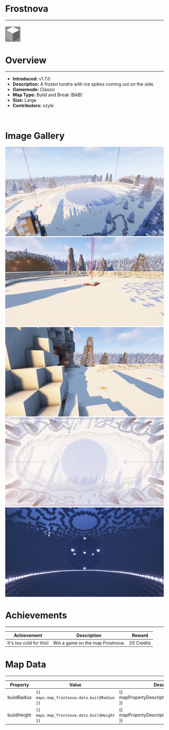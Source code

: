 # Frostnova

***

#### ![frostnovaicon](../assets/maps/frostnova/frostnova-icon.jpg)

# Overview
***
- **Introduced:** v1.7.0
- **Description:** A frozen tundra with ice spikes coming out on the side.
- **Gamemode:** Classic
- **Map Type:** Build and Break (BAB)
- **Size:** Large
- **Contributors:** xzyle

<br />  

# Image Gallery
![Frostnova - Overview](../assets/maps/frostnova/frostnova-overview.jpg '')
![Frostnova - Beacon](../assets/maps/frostnova/frostnova-beacon.jpg '')
![Frostnova - Sponge](../assets/maps/frostnova/frostnova-sponge.jpg '')
![Frostnova - Bridseye](../assets/maps/frostnova/frostnova-birdseye.jpg '')
![Frostnova - Underwater](../assets/maps/frostnova/frostnova-underwater.jpg '')

# Achievements
***

| Achievement | Description | Reward |
| ----- | ----- | ------ |
| It's too cold for this! | Win a game on the map Frostnova. | 20 Credits |



# Map Data
***

| Property | Value | Description |
| ----------- | ----------- | ------ |
| buildRadius |`{{ maps.map_frostnova.data.buildRadius }}`| {{ mapPropertyDescriptions.buildRadius.classic }} |
| buildHeight |`{{ maps.map_frostnova.data.buildHeight }}`| {{ mapPropertyDescriptions.buildHeight.classic }} |